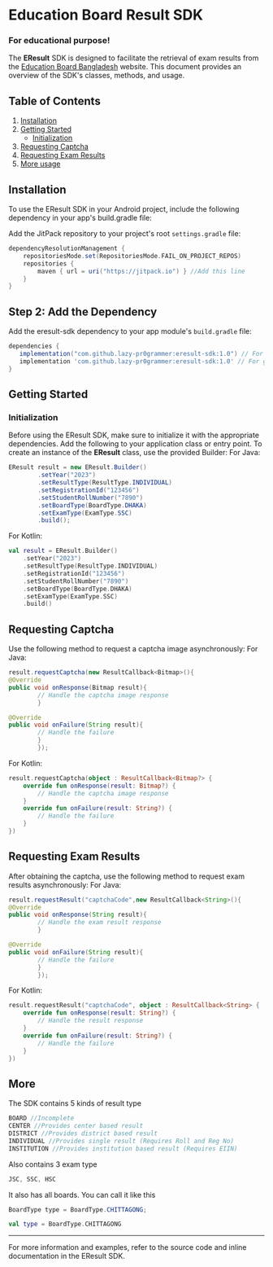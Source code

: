 # Education Board Result SDK

### For educational purpose!

The **EResult** SDK is designed to facilitate the retrieval of exam results from
the [Education Board Bangladesh](https://eboardresults.com/bn/ebr.app/home/) website. This document
provides an overview of the SDK's classes, methods, and usage.

## Table of Contents

1. [Installation](#installation)
2. [Getting Started](#getting-started)
    - [Initialization](#initialization)
3. [Requesting Captcha](#requesting-captcha)
4. [Requesting Exam Results](#requesting-exam-results)
5. [More usage](#more)

## Installation

To use the EResult SDK in your Android project, include the following dependency in your app's
build.gradle file:

Add the JitPack repository to your project's root `settings.gradle` file:

```groovy
dependencyResolutionManagement {
    repositoriesMode.set(RepositoriesMode.FAIL_ON_PROJECT_REPOS)
    repositories {
        maven { url = uri("https://jitpack.io") } //Add this line
    }
}
```

## Step 2: Add the Dependency

Add the eresult-sdk dependency to your app module's `build.gradle` file:

 ```gradle
dependencies {
    implementation("com.github.lazy-pr0grammer:eresult-sdk:1.0") // For gradle.ktx
    implementation 'com.github.lazy-pr0grammer:eresult-sdk:1.0' // For gradle.groovy
}
```

## Getting Started

### Initialization

Before using the EResult SDK, make sure to initialize it with the appropriate dependencies. Add the
following to your application class or entry point.
To create an instance of the **EResult** class, use the provided Builder:
For Java:

```java
EResult result = new EResult.Builder()
        .setYear("2023")
        .setResultType(ResultType.INDIVIDUAL)
        .setRegistrationId("123456")
        .setStudentRollNumber("7890")
        .setBoardType(BoardType.DHAKA)
        .setExamType(ExamType.SSC)
        .build();
```

For Kotlin:

```kotlin
val result = EResult.Builder()
    .setYear("2023")
    .setResultType(ResultType.INDIVIDUAL)
    .setRegistrationId("123456")
    .setStudentRollNumber("7890")
    .setBoardType(BoardType.DHAKA)
    .setExamType(ExamType.SSC)
    .build()
```

## Requesting Captcha

Use the following method to request a captcha image asynchronously:
For Java:

```java
result.requestCaptcha(new ResultCallback<Bitmap>(){
@Override
public void onResponse(Bitmap result){
        // Handle the captcha image response
        }

@Override
public void onFailure(String result){
        // Handle the failure
        }
        });
```

For Kotlin:

```kotlin
result.requestCaptcha(object : ResultCallback<Bitmap?> {
    override fun onResponse(result: Bitmap?) {
        // Handle the captcha image response
    }
    override fun onFailure(result: String?) {
        // Handle the failure
    }
})
```

## Requesting Exam Results

After obtaining the captcha, use the following method to request exam results asynchronously:
For Java:

```java
result.requestResult("captchaCode",new ResultCallback<String>(){
@Override
public void onResponse(String result){
        // Handle the exam result response
        }

@Override
public void onFailure(String result){
        // Handle the failure
        }
        });
```

For Kotlin:

```kotlin
result.requestResult("captchaCode", object : ResultCallback<String> {
    override fun onResponse(result: String?) {
        // Handle the result response
    }
    override fun onFailure(result: String?) {
        // Handle the failure
    }
})
```

## More

The SDK contains 5 kinds of result type

```kotlin
BOARD //Incomplete
CENTER //Provides center based result
DISTRICT //Provides district based result
INDIVIDUAL //Provides single result (Requires Roll and Reg No)
INSTITUTION //Provides institution based result (Requires EIIN)
```

Also contains 3 exam type

```kotlin
JSC, SSC, HSC
```

It also has all boards. You can call it like this

```java
BoardType type = BoardType.CHITTAGONG;
```

```kotlin
val type = BoardType.CHITTAGONG
```

---

For more information and examples, refer to the source code and inline documentation in the EResult
SDK.
